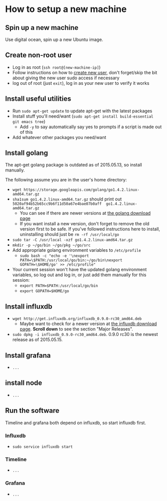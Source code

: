 # How to setup a new machine

## Spin up a new machine

Use digital ocean, spin up a new Ubuntu image.

## Create non-root user

- Log in as root (`ssh root@[new-machine-ip]`)
- Follow instructions on how to [create new user](https://www.digitalocean.com/community/tutorials/how-to-add-and-delete-users-on-an-ubuntu-14-04-vps), don't forget/skip the bit about giving the new user sudo access if necessary
- log out of root (just `exit`), log in as your new user to verify it works

## Install useful utilities

- Run `sudo apt-get update` to update apt-get with the latest packages
- Install stuff you'll need/want (`sudo apt-get install build-essential git emacs tree`)
  - Add `-y` to say automatically say yes to prompts if a script is made out of this
- Add whatever other packages you need/want

## Install golang

The apt-get golang package is outdated as of 2015.05.13, so install manually.

The following assume you are in the user's home directory:

- `wget https://storage.googleapis.com/golang/go1.4.2.linux-amd64.tar.gz`
- `sha1sum go1.4.2.linux-amd64.tar.gz` should print out `5020af94b52b65cc9b6f11d50a67e4bae07b0aff  go1.4.2.linux-amd64.tar.gz`
  - You can see if there are newer versions at [the golang download page](https://golang.org/dl/)
  - If you want install a new version, don't forget to remove the old version first to be safe. If you've followed instructions here to install, uninstalling should just be `rm -rf /usr/local/go`
- `sudo tar -C /usr/local -xzf go1.4.2.linux-amd64.tar.gz`
- `mkdir -p ~/go/bin ~/go/pkg ~/go/src`
- Add appropriate golang environment variables to `/etc/profile`
  - `sudo bash -c "echo -e '\nexport PATH=\$PATH:/usr/local/go/bin:~/go/bin\nexport GOPATH=\$HOME/go' >> /etc/profile"`
- Your current session won't have the updated golang environment variables, so log out and log in, or just add them manually for this session:
  - `export PATH=$PATH:/usr/local/go/bin`
  - `export GOPATH=$HOME/go`

## Install influxdb

- `wget http://get.influxdb.org/influxdb_0.9.0-rc30_amd64.deb`
  - Maybe want to check for a newer version at [the influxdb download page](http://influxdb.com/download/). **Scroll down** to see the section "Major Releases".
- `sudo dpkg -i influxdb_0.9.0-rc30_amd64.deb`. 0.9.0 rc30 is the newest release as of 2015.05.15.

## Install grafana

- `...`

## install node

- `...`

## Run the software

Timeline and grafana both depend on influxdb, so start influxdb first.

### Influxdb

- `sudo service influxdb start`

### Timeline

- `...`

### Grafana

- `...`
